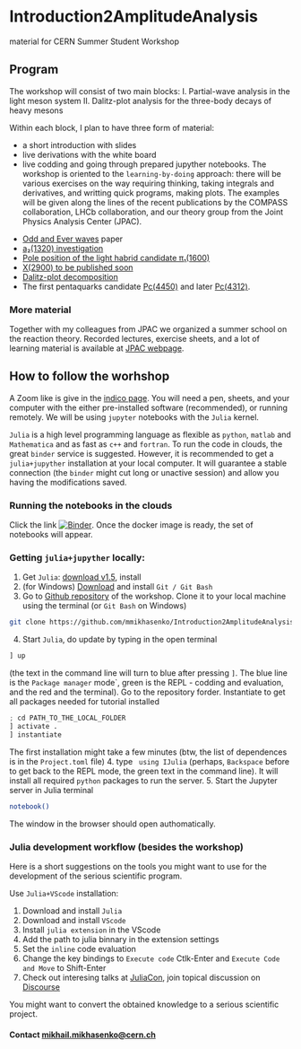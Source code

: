# Introduction2AmplitudeAnalysis
material for CERN Summer Student Workshop

## Program
The workshop will consist of two main blocks:
I. Partial-wave analysis in the light meson system
II. Dalitz-plot analysis for the three-body decays of heavy mesons

Within each block, I plan to have three form of material:
 - a short introduction with slides
 - live derivations with the white board
 - live codding and going through prepared jupyther notebooks.
The workshop is oriented to the `learning-by-doing` approach:
there will be various exercises on the way requiring thinking, taking integrals and derivatives, and writting quick programs, making plots.
The examples will be given along the lines of the recent publications by the COMPASS collaboration, LHCb collaboration,
and our theory group from the Joint Physics Analysis Center (JPAC).
 * [Odd and Ever waves](https://inspirehep.net/literature/1311486) paper
 * [a₂(1320) investigation](https://inspirehep.net/literature/1665092)
 * [Pole position of the light habrid candidate π₁(1600)](https://inspirehep.net/literature/1697661)
 * [X(2900) to be published soon](https://lhcb-public.web.cern.ch/)
 * [Dalitz-plot decomposition](https://inspirehep.net/literature/1758460)
 * The first pentaquarks candidate [Pc(4450)](https://inspirehep.net/literature/1382595) and later [Pc(4312)](https://inspirehep.net/literature/1728691).

### More material
Together with my colleagues from JPAC we organized a summer school on the reaction theory.
Recorded lectures, exercise sheets, and a lot of learning material is available at [JPAC webpage](http://cgl.soic.indiana.edu/jpac/index.php).

## How to follow the worhshop
A Zoom like is give in the [indico page](https://indico.cern.ch/event/945453/).
You will need a pen, sheets, and your computer with the either pre-installed software (recommended), or running remotely.
We will be using `jupyter` notebooks with the `Julia` kernel.

`Julia` is a high level programming language as flexible as `python`, `matlab` and `Mathematica` and as fast as `c++` and `fortran`.
To run the code in clouds, the great `binder` service is suggested.
However, it is recommended to get a `julia+jupyther` installation at your local computer.
It will guarantee a stable connection (the `binder` might cut long or unactive session) and allow you having the modifications saved.

### Running the notebooks in the clouds
Click the link [![Binder](https://mybinder.org/badge_logo.svg)](https://mybinder.org/v2/gh/mmikhasenko/Introduction2AmplitudeAnalysis/master).
Once the docker image is ready, the set of notebooks will appear.

### Getting `julia+jupyther` locally:
1. Get `Julia`: [download v1.5](https://julialang.org/), install
2. (for Windows) [Download](https://git-scm.com/download/win) and install `Git / Git Bash`
3. Go to [Github repository](ttps://github.com/mmikhasenko/Introduction2AmplitudeAnalysis) of the workshop.
Clone it to your local machine using the terminal (or `Git Bash` on Windows)
 ```bash
 git clone https://github.com/mmikhasenko/Introduction2AmplitudeAnalysis PATH_TO_THE_LOCAL_FOLDER
 ```
4. Start `Julia`, do update by typing in the open terminal
```python
] up
``` 
(the text in the command line will turn to blue after pressing `]`.
The blue line is the `Package manager` mode`, green is the REPL - codding and evaluation, and the red and the terminal).
Go to the repository forder.
Instantiate to get all packages needed for tutorial installed
```python
; cd PATH_TO_THE_LOCAL_FOLDER
] activate .
] instantiate
```
The first installation might take a few minutes (btw, the list of dependences is in the `Project.toml` file)
4. type ` using IJulia` (perhaps, `Backspace` before to get back to the REPL mode, the green text in the command line).
It will install all required `python` packages to run the server.
5. Start the Jupyter server in Julia terminal
```bash
notebook()
```
The window in the browser should open authomatically.

### Julia development workflow (besides the workshop)
Here is a short suggestions on the tools you might want to use for the development
of the serious scientific program.

Use `Julia+VScode` installation:
1. Download and install `Julia`
2. Download and install `VScode`
3. Install `julia extension` in the VScode
4. Add the path to julia binnary in the extension settings
5. Set the `inline` code evaluation
6. Change the key bindings to `Execute code` Ctlk-Enter and `Execute Code and Move` to Shift-Enter
7. Check out interesing talks at [JuliaCon](https://live.juliacon.org/), join topical discussion on [Discourse](https://discourse.julialang.org/)

You might want to convert the obtained knowledge to a serious scientific project.

#### Contact mikhail.mikhasenko@cern.ch

